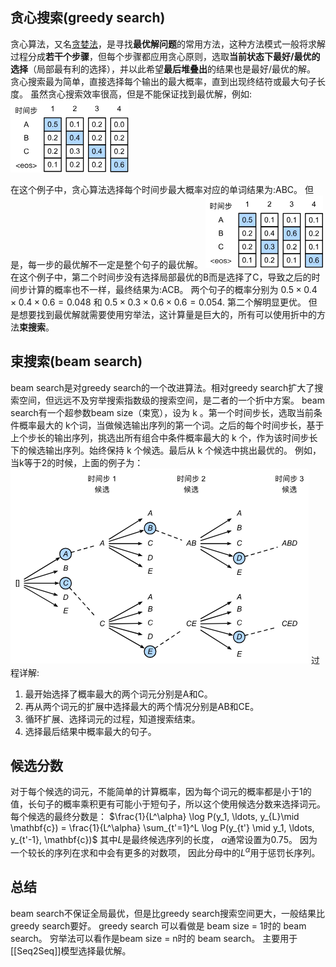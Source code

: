 ## 贪心搜索(greedy search)
贪心算法，又名[贪婪法](https://so.csdn.net/so/search?q=%E8%B4%AA%E5%A9%AA%E6%B3%95&spm=1001.2101.3001.7020)，是寻找**最优解问题**的常用方法，这种方法模式一般将求解过程分成**若干个步骤**，但每个步骤都应用贪心原则，选取**当前状态下最好/最优的选择**（局部最有利的选择），并以此希望**最后堆叠出**的结果也是最好/最优的解。
贪心搜索最为简单，直接选择每个输出的最大概率，直到出现终结符或最大句子长度。
虽然贪心搜索效率很高，但是不能保证找到最优解，例如:
![[Pasted image 20231020112535.png|414]](../images/20231020112535.png)

在这个例子中，贪心算法选择每个时间步最大概率对应的单词结果为:ABC。
但是，每一步的最优解不一定是整个句子的最优解。
![[Pasted image 20231020112653.png|413]](../images/20231020112653.png)
在这个例子中，第二个时间步没有选择局部最优的B而是选择了C，导致之后的时间步计算的概率也不一样，最终结果为:ACB。
两个句子的概率分别为
$0.5 \times 0.4\times0.4\times0.6=0.048$
和
$0.5\times 0.3\times 0.6\times 0.6=0.054$.
第二个解明显更优。
但是想要找到最优解就需要使用穷举法，这计算量是巨大的，所有可以使用折中的方法**束搜索**。

## 束搜索(beam search)
beam search是对greedy search的一个改进算法。相对greedy search扩大了搜索空间，但远远不及穷举搜索指数级的搜索空间，是二者的一个折中方案。
beam search有一个超参数beam size（束宽），设为 k 。第一个时间步长，选取当前条件概率最大的 k个词，当做候选输出序列的第一个词。之后的每个时间步长，基于上个步长的输出序列，挑选出所有组合中条件概率最大的 k 个，作为该时间步长下的候选输出序列。始终保持 k 个候选。最后从 k 个候选中挑出最优的。
例如，当k等于2的时候，上面的例子为：
![[Pasted image 20231020113310.png|627]](../images/20231020113310.png)
过程详解:
1. 最开始选择了概率最大的两个词元分别是A和C。
2. 再从两个词元的扩展中选择最大的两个情况分别是AB和CE。
3. 循环扩展、选择词元的过程，知道搜索结束。
4. 选择最后结果中概率最大的句子。

## 候选分数
对于每个候选的词元，不能简单的计算概率，因为每个词元的概率都是小于1的值，长句子的概率乘积更有可能小于短句子，所以这个使用候选分数来选择词元。
每个候选的最终分数是：
$\frac{1}{L^\alpha} \log P(y_1, \ldots, y_{L}\mid \mathbf{c}) = \frac{1}{L^\alpha} \sum_{t'=1}^L \log P(y_{t'} \mid y_1, \ldots, y_{t'-1}, \mathbf{c})$
其中$L$是最终候选序列的长度， $\alpha$通常设置为$0.75$。 因为一个较长的序列在求和中会有更多的对数项， 因此分母中的$L^\alpha$用于惩罚长序列。

## 总结
beam search不保证全局最优，但是比greedy search搜索空间更大，一般结果比greedy search要好。
greedy search 可以看做是 beam size = 1时的 beam search。
穷举法可以看作是beam size = n时的 beam search。
主要用于[[Seq2Seq]]模型选择最优解。
